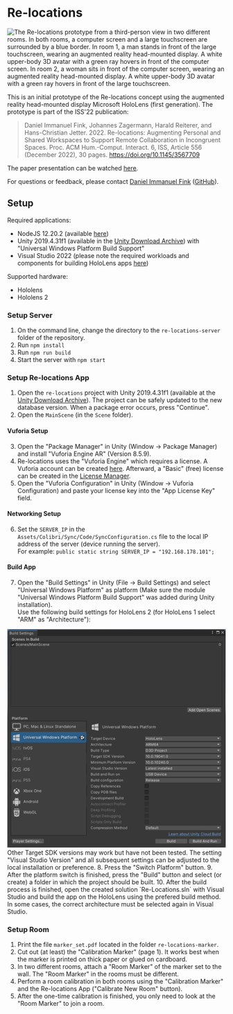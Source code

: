 # Re-locations

![The Re-locations prototype from a third-person view in two different rooms. In both rooms, a computer screen and a large touchscreen are surrounded by a blue border. In room 1, a man stands in front of the large touchscreen, wearing an augmented reality head-mounted display. A white upper-body 3D avatar with a green ray hovers in front of the computer screen. In room 2, a woman sits in front of the computer screen, wearing an augmented reality head-mounted display. A white upper-body 3D avatar with a green ray hovers in front of the large touchscreen.](/Figures/Teaser.jpg)

This is an initial prototype of the Re-locations concept using the augmented reality head-mounted display Microsoft HoloLens (first generation). The prototype is part of the ISS'22 publication:

>Daniel Immanuel Fink, Johannes Zagermann, Harald Reiterer, and Hans-Christian Jetter. 2022. Re-locations: Augmenting Personal and Shared Workspaces to Support Remote Collaboration in Incongruent Spaces. Proc. ACM Hum.-Comput. Interact. 6, ISS, Article 556 (December 2022), 30 pages. https://doi.org/10.1145/3567709

The paper presentation can be watched [here](https://www.youtube.com/watch?v=GJ-7VsJO4yo).

For questions or feedback, please contact [Daniel Immanuel Fink](https://hci.uni-konstanz.de/members/research-assistants/daniel-fink/) ([GitHub](https://github.com/dunifi91)).

## Setup

Required applications:
- NodeJS 12.20.2 (available [here](https://nodejs.org/download/release/v12.20.2/))
- Unity 2019.4.31f1 (available in the [Unity Download Archive](https://unity.com/releases/editor/archive)) with "Universal Windows Platform Build Support"
- Visual Studio 2022 (please note the required workloads and components for building HoloLens apps [here](https://learn.microsoft.com/en-us/windows/mixed-reality/develop/install-the-tools))

Supported hardware:
- Hololens
- Hololens 2

### Setup Server

1. On the command line, change the directory to the `re-locations-server` folder of the repository.
2. Run `npm install`
3. Run `npm run build`
4. Start the server with `npm start`

### Setup Re-locations App

1. Open the `re-locations` project with Unity 2019.4.31f1 (available at the [Unity Download Archive](https://unity.com/releases/editor/archive)). The project can be safely updated to the new database version. When a package error occurs, press "Continue".
2. Open the `MainScene` (in the `Scene` folder).

#### Vuforia Setup

3. Open the "Package Manager" in Unity (Window -> Package Manager) and install "Vuforia Engine AR" (Version 8.5.9).
4. Re-locations uses the "Vuforia Engine" which requires a license. A Vuforia account can be created [here](https://developer.vuforia.com/vui/auth/login). Afterward, a "Basic" (free) license can be created in the [License Manager](https://developer.vuforia.com/vui/develop/licenses).
5. Open the "Vuforia Configuration" in Unity  (Window -> Vuforia Configuration) and paste your license key into the "App License Key" field.

#### Networking Setup

6. Set the `SERVER_IP` in the `Assets/Colibri/Sync/Code/SyncConfiguration.cs` file to the local IP address of the server (device running the server).  
For example: `public static string SERVER_IP = "192.168.178.101";`

#### Build App

7. Open the "Build Settings" in Unity (File -> Build Settings) and select "Universal Windows Platform" as platform (Make sure the module "Universal Windows Platform Build Support" was added during Unity installation).  
Use the following build settings for HoloLens 2 (for HoloLens 1 select "ARM" as "Architecture"):  
<img src="./Figures/build_settings.png" alt="Unity Build Settings window. Target Device = HoloLens, Architecture = ARM64, Build Type = D3D Project, Target SDK Version = 10.0.19041.0, Minimum Platform Version = 10.0.10240.0, Visual Studio Version = Latest installed, Build and Run on = USB Device, Build configuration = Release, Copy References = false, Copy PDB files = false, Development Build = false, Compression Method = Default" style="width: 600px"/>  
Other Target SDK versions may work but have not been tested. The setting "Visual Studio Version" and all subsequent settings can be adjusted to the local installation or preference.
8. Press the "Switch Platform" button.
9. After the platform switch is finished, press the "Build" button and select (or create) a folder in which the project should be built.
10. After the build process is finished, open the created solution `Re-Locations.sln` with Visual Studio and build the app on the HoloLens using the prefered build method. In some cases, the correct architecture must be selected again in Visual Studio.

### Setup Room

1. Print the file `marker_set.pdf` located in the folder `re-locations-marker`.
2. Cut out (at least) the "Calibration Marker" (page 1). It works best when the marker is printed on thick paper or glued on cardboard.
3. In two different rooms, attach a "Room Marker" of the marker set to the wall. The "Room Marker" in the rooms must be different.
4. Perform a room calibration in both rooms using the "Calibration Marker" and the Re-locations App ("Calibrate New Room" button).
5. After the one-time calibration is finished, you only need to look at the "Room Marker" to join a room.
